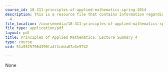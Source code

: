 ```yaml
---
course_id: 18-311-principles-of-applied-mathematics-spring-2014
description: This is a resource file that contains information regarding lecture summary
  4.
file_location: /coursemedia/18-311-principles-of-applied-mathematics-spring-2014/51a55257964390fa4f1cdda67a3e5742_MIT18_311S14_Lecture4.pdf
file_type: application/pdf
layout: pdf
title: Principles of Applied Mathematics, Lecture Summary 4
type: course
uid: 51a55257964390fa4f1cdda67a3e5742

---
```

None